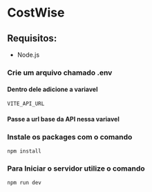 # CostWise
## Requisitos:
- Node.js


### Crie um arquivo chamado .env 
#### Dentro dele adicione a variavel 
```
VITE_API_URL
``` 
#### Passe a url base da API nessa variavel

### Instale os packages com o comando
``` 
npm install
```
### Para Iniciar o servidor utilize o comando
```
npm run dev
```